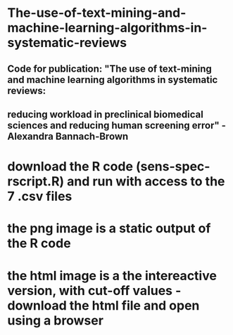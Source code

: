 # The-use-of-text-mining-and-machine-learning-algorithms-in-systematic-reviews
## Code for publication: "The use of text-mining and machine learning algorithms in systematic reviews:  
## reducing workload in preclinical biomedical sciences and reducing human screening error" - Alexandra Bannach-Brown


# download the R code (sens-spec-rscript.R) and run with access to the 7 .csv files
# the png image is a static output of the R code

# the html image is a the intereactive version, with cut-off values - download the html file and open using a browser

